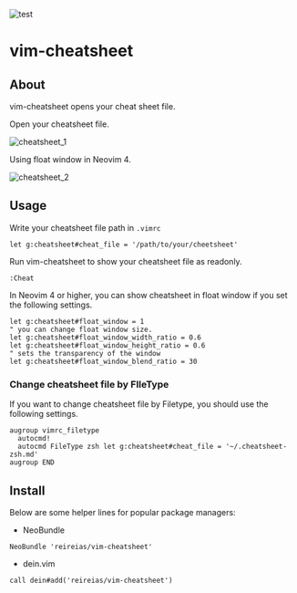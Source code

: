 ![test](https://github.com/reireias/vim-cheatsheet/workflows/test/badge.svg)
# vim-cheatsheet

## About
vim-cheatsheet opens your cheat sheet file.

Open your cheatsheet file.

![cheatsheet_1](https://user-images.githubusercontent.com/24800246/60747176-5b8bc500-9fbe-11e9-86ad-56ab70342ea6.png)

Using float window in Neovim 4.

![cheatsheet_2](https://user-images.githubusercontent.com/24800246/60747179-634b6980-9fbe-11e9-8180-9576dec3229b.png)

## Usage

Write your cheatsheet file path in `.vimrc`

```
let g:cheatsheet#cheat_file = '/path/to/your/cheetsheet'
```

Run vim-cheatsheet to show your cheatsheet file as readonly.
```
:Cheat
```

In Neovim 4 or higher, you can show cheatsheet in float window if you set the following settings.
```vim
let g:cheatsheet#float_window = 1
" you can change float window size.
let g:cheatsheet#float_window_width_ratio = 0.6
let g:cheatsheet#float_window_height_ratio = 0.6
" sets the transparency of the window
let g:cheatsheet#float_window_blend_ratio = 30
```

### Change cheatsheet file by FIleType
If you want to change cheatsheet file by Filetype, you should use the following settings.

```
augroup vimrc_filetype
  autocmd!
  autocmd FileType zsh let g:cheatsheet#cheat_file = '~/.cheatsheet-zsh.md'
augroup END
```

## Install

Below are some helper lines for popular package managers:

- NeoBundle
```
NeoBundle 'reireias/vim-cheatsheet'
```

- dein.vim
```
call dein#add('reireias/vim-cheatsheet')
```

